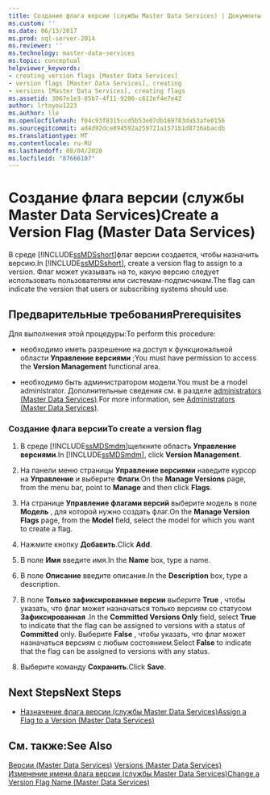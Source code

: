 ```yaml
---
title: Создание флага версии (службы Master Data Services) | Документы Майкрософт
ms.custom: ''
ms.date: 06/13/2017
ms.prod: sql-server-2014
ms.reviewer: ''
ms.technology: master-data-services
ms.topic: conceptual
helpviewer_keywords:
- creating version flags [Master Data Services]
- version flags [Master Data Services], creating
- versions [Master Data Services], creating flags
ms.assetid: 3067e1e3-05b7-4f11-9206-c612ef4e7e42
author: lrtoyou1223
ms.author: lle
ms.openlocfilehash: f04c93f8315ccd5b53e07db169783da53afe0156
ms.sourcegitcommit: ad4d92dce894592a259721a1571b1d8736abacdb
ms.translationtype: MT
ms.contentlocale: ru-RU
ms.lasthandoff: 08/04/2020
ms.locfileid: "87666107"
---
```

# <a name="create-a-version-flag-master-data-services"></a><span data-ttu-id="2277c-102">Создание флага версии (службы Master Data Services)</span><span class="sxs-lookup"><span data-stu-id="2277c-102">Create a Version Flag (Master Data Services)</span></span>
  <span data-ttu-id="2277c-103">В среде [!INCLUDE[ssMDSshort](../includes/ssmdsshort-md.md)]флаг версии создается, чтобы назначить версию.</span><span class="sxs-lookup"><span data-stu-id="2277c-103">In [!INCLUDE[ssMDSshort](../includes/ssmdsshort-md.md)], create a version flag to assign to a version.</span></span> <span data-ttu-id="2277c-104">Флаг может указывать на то, какую версию следует использовать пользователям или системам-подписчикам.</span><span class="sxs-lookup"><span data-stu-id="2277c-104">The flag can indicate the version that users or subscribing systems should use.</span></span>  
  
## <a name="prerequisites"></a><span data-ttu-id="2277c-105">Предварительные требования</span><span class="sxs-lookup"><span data-stu-id="2277c-105">Prerequisites</span></span>  
 <span data-ttu-id="2277c-106">Для выполнения этой процедуры:</span><span class="sxs-lookup"><span data-stu-id="2277c-106">To perform this procedure:</span></span>  
  
-   <span data-ttu-id="2277c-107">необходимо иметь разрешение на доступ к функциональной области **Управление версиями** ;</span><span class="sxs-lookup"><span data-stu-id="2277c-107">You must have permission to access the **Version Management** functional area.</span></span>  
  
-   <span data-ttu-id="2277c-108">необходимо быть администратором модели.</span><span class="sxs-lookup"><span data-stu-id="2277c-108">You must be a model administrator.</span></span> <span data-ttu-id="2277c-109">Дополнительные сведения см. в разделе [administrators &#40;Master Data Services&#41;](administrators-master-data-services.md).</span><span class="sxs-lookup"><span data-stu-id="2277c-109">For more information, see [Administrators &#40;Master Data Services&#41;](administrators-master-data-services.md).</span></span>  
  
### <a name="to-create-a-version-flag"></a><span data-ttu-id="2277c-110">Создание флага версии</span><span class="sxs-lookup"><span data-stu-id="2277c-110">To create a version flag</span></span>  
  
1.  <span data-ttu-id="2277c-111">В среде [!INCLUDE[ssMDSmdm](../includes/ssmdsmdm-md.md)]щелкните область **Управление версиями**.</span><span class="sxs-lookup"><span data-stu-id="2277c-111">In [!INCLUDE[ssMDSmdm](../includes/ssmdsmdm-md.md)], click **Version Management**.</span></span>  
  
2.  <span data-ttu-id="2277c-112">На панели меню страницы **Управление версиями** наведите курсор на **Управление** и выберите **Флаги**.</span><span class="sxs-lookup"><span data-stu-id="2277c-112">On the **Manage Versions** page, from the menu bar, point to **Manage** and then click **Flags**.</span></span>  
  
3.  <span data-ttu-id="2277c-113">На странице **Управление флагами версий** выберите модель в поле **Модель** , для которой нужно создать флаг.</span><span class="sxs-lookup"><span data-stu-id="2277c-113">On the **Manage Version Flags** page, from the **Model** field, select the model for which you want to create a flag.</span></span>  
  
4.  <span data-ttu-id="2277c-114">Нажмите кнопку **Добавить**.</span><span class="sxs-lookup"><span data-stu-id="2277c-114">Click **Add**.</span></span>  
  
5.  <span data-ttu-id="2277c-115">В поле **Имя** введите имя.</span><span class="sxs-lookup"><span data-stu-id="2277c-115">In the **Name** box, type a name.</span></span>  
  
6.  <span data-ttu-id="2277c-116">В поле **Описание** введите описание.</span><span class="sxs-lookup"><span data-stu-id="2277c-116">In the **Description** box, type a description.</span></span>  
  
7.  <span data-ttu-id="2277c-117">В поле **Только зафиксированные версии** выберите **True** , чтобы указать, что флаг может назначаться только версиям со статусом **Зафиксированная** .</span><span class="sxs-lookup"><span data-stu-id="2277c-117">In the **Committed Versions Only** field, select **True** to indicate that the flag can be assigned to versions with a status of **Committed** only.</span></span> <span data-ttu-id="2277c-118">Выберите **False** , чтобы указать, что флаг может назначаться версиям с любым состоянием.</span><span class="sxs-lookup"><span data-stu-id="2277c-118">Select **False** to indicate that the flag can be assigned to versions with any status.</span></span>  
  
8.  <span data-ttu-id="2277c-119">Выберите команду **Сохранить**.</span><span class="sxs-lookup"><span data-stu-id="2277c-119">Click **Save**.</span></span>  
  
## <a name="next-steps"></a><span data-ttu-id="2277c-120">Next Steps</span><span class="sxs-lookup"><span data-stu-id="2277c-120">Next Steps</span></span>  
  
-   [<span data-ttu-id="2277c-121">Назначение флага версии (службы Master Data Services)</span><span class="sxs-lookup"><span data-stu-id="2277c-121">Assign a Flag to a Version &#40;Master Data Services&#41;</span></span>](../../2014/master-data-services/assign-a-flag-to-a-version-master-data-services.md)  
  
## <a name="see-also"></a><span data-ttu-id="2277c-122">См. также:</span><span class="sxs-lookup"><span data-stu-id="2277c-122">See Also</span></span>  
 <span data-ttu-id="2277c-123">[Версии &#40;Master Data Services&#41;](../../2014/master-data-services/versions-master-data-services.md) </span><span class="sxs-lookup"><span data-stu-id="2277c-123">[Versions &#40;Master Data Services&#41;](../../2014/master-data-services/versions-master-data-services.md) </span></span>  
 [<span data-ttu-id="2277c-124">Изменение имени флага версии (службы Master Data Services)</span><span class="sxs-lookup"><span data-stu-id="2277c-124">Change a Version Flag Name &#40;Master Data Services&#41;</span></span>](../../2014/master-data-services/change-a-version-flag-name-master-data-services.md)  
  
  
